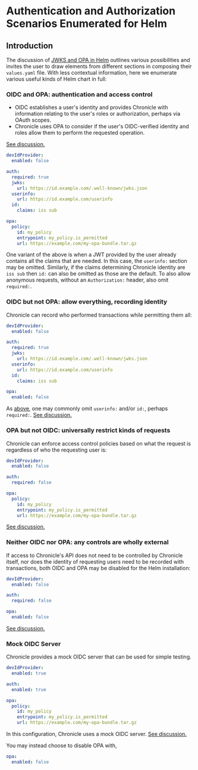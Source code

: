 # Authentication and Authorization Scenarios Enumerated for Helm

## Introduction

The discussion of [JWKS and OPA in Helm](./helm-jwks-opa.md) outlines various
possibilities and invites the user to draw elements from different sections in
composing their `values.yaml` file. With less contextual information, here we
enumerate various useful kinds of Helm chart in full:

### OIDC and OPA: authentication and access control

- OIDC establishes a user's identity and provides Chronicle with information
  relating to the user's roles or authorization, perhaps via OAuth scopes.
- Chronicle uses OPA to consider if the user's OIDC-verified identity and
  roles allow them to perform the requested operation.

[See discussion.](./helm-jwks-opa.md#oidc-and-opa-authentication-and-access-control)

```yaml
devIdProvider:
  enabled: false

auth:
  required: true
  jwks:
    url: https://id.example.com/.well-known/jwks.json
  userinfo:
    url: https://id.example.com/userinfo
  id:
    claims: iss sub

opa:
  policy:
    id: my_policy
    entrypoint: my_policy.is_permitted
    url: https://example.com/my-opa-bundle.tar.gz
```

One variant of the above is when a JWT provided by the user already contains
all the claims that are needed. In this case, the `userinfo:` section may be
omitted. Similarly, if the claims determining Chronicle identity are `iss sub`
then `id:` can also be omitted as those are the default. To also allow
anonymous requests, without an `Authorization:` header, also omit `required:`.

### OIDC but not OPA: allow everything, recording identity

Chronicle can record who performed transactions while permitting them all:

```yaml
devIdProvider:
  enabled: false

auth:
  required: true
  jwks:
    url: https://id.example.com/.well-known/jwks.json
  userinfo:
    url: https://id.example.com/userinfo
  id:
    claims: iss sub

opa:
  enabled: false
```

As [above](#oidc-and-opa-authentication-and-access-control), one may commonly
omit `userinfo:` and/or `id:`, perhaps `required:`.
[See discussion.](./helm-jwks-opa.md#oidc-but-not-opa-allow-everything-recording-identity)

### OPA but not OIDC: universally restrict kinds of requests

Chronicle can enforce access control policies based on what the request is
regardless of who the requesting user is:

```yaml
devIdProvider:
  enabled: false

auth:
  required: false

opa:
  policy:
    id: my_policy
    entrypoint: my_policy.is_permitted
    url: https://example.com/my-opa-bundle.tar.gz
```

[See discussion.](./helm-jwks-opa.md#opa-but-not-oidc-universally-restrict-kinds-of-requests)

### Neither OIDC nor OPA: any controls are wholly external

If access to Chronicle's API does not need to be controlled by Chronicle
itself, nor does the identity of requesting users need to be recorded with
transactions, both OIDC and OPA may be disabled for the Helm installation:

```yaml
devIdProvider:
  enabled: false

auth:
  required: false

opa:
  enabled: false
```

[See discussion.](./helm-jwks-opa.md#neither-oidc-nor-opa-any-controls-are-wholly-external)

### Mock OIDC Server

Chronicle provides a mock OIDC server that can be used for simple testing.

```yaml
devIdProvider:
  enabled: true

auth:
  enabled: true

opa:
  policy:
    id: my_policy
    entrypoint: my_policy.is_permitted
    url: https://example.com/my-opa-bundle.tar.gz
```

In this configuration, Chronicle uses a mock OIDC server.
[See discussion.](./helm-jwks-opa.md#oidc-testing)

You may instead choose to disable OPA with,

```yaml
opa:
  enabled: false
```
